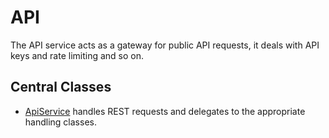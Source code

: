 # API

The API service acts as a gateway for public API requests, it deals with API keys and rate limiting and so on.

## Central Classes

* [ApiService](src/main/java/nu/marginalia/api/ApiService.java) handles REST requests and delegates to the appropriate handling classes. 